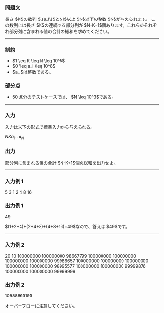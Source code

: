 
<div>

<div>

<div>

<section>

### **問題文**

<p>
長さ $N$の数列 $\{a_i\}$と$1$以上 $N$以下の整数 $K$が与えられます。
この数列には長さ $K$の連続する部分列が $N-K+1$個あります。これらのそれぞれ部分列に含まれる値の合計の総和を求めてください。
</p>

</section>

</div>

---

<div>

<div>

<section>

### **制約**

<ul>

<li>
$1 \leq K \leq N \leq 10^5$
</li>

<li>
$0 \leq a_i \leq 10^8$
</li>

<li>
$a_i$は整数である。
</li>

</ul>

</section>

</div>

<div>

<section>

### **部分点**

<ul>

<li>
50 点分のテストケースでは、 $N \leq 10^3$である。
</li>

</ul>

</section>

</div>

---

<div>

<section>

### **入力**

<p>
入力は以下の形式で標準入力から与えられる。
</p>

<div>

$N$$K$$a_1$.. $a_N$
</div>

</section>

</div>

<div>

<section>

### **出力**

<p>
部分列に含まれる値の合計 $N-K+1$個の総和を出力せよ。
</p>

</section>

</div>

</div>

---

<div>

<section>

### **入力例 1**

<div>

5 3
1 2 4 8 16

</div>

</section>

</div>

<div>

<section>

### **出力例 1**

<div>

49

</div>

<p>
$(1+2+4)+(2+4+8)+(4+8+16)=49$なので、答えは $49$です。
</p>

</section>

</div>

---

<div>

<section>

### **入力例 2**

<div>

20 10
100000000 100000000 98667799 100000000 100000000 100000000 100000000 99986657 100000000 100000000 100000000 100000000 100000000 98995577 100000000 100000000 99999876 100000000 100000000 99999999

</div>

</section>

</div>

<div>

<section>

### **出力例 2**

<div>

10988865195

</div>

<p>
オーバーフローに注意してください。
</p>

</section>

</div>

</div>

</div>
